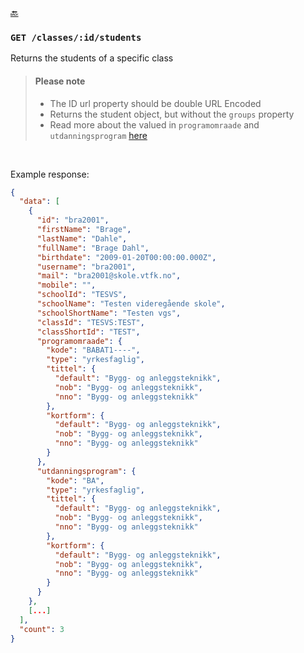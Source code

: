 [🔙 ](https://github.com/vtfk/minelev-api#get-classesidstudents)

### ```GET /classes/:id/students```

Returns the students of a specific class

> #### Please note
> * The ID url property should be double URL Encoded
> * Returns the student object, but without the `groups` property
> * Read more about the valued in ``programomraade`` and ``utdanningsprogram`` [here](./grep.md)

<br />

Example response:

```JSON
{
  "data": [
    {
      "id": "bra2001",
      "firstName": "Brage",
      "lastName": "Dahle",
      "fullName": "Brage Dahl",
      "birthdate": "2009-01-20T00:00:00.000Z",
      "username": "bra2001",
      "mail": "bra2001@skole.vtfk.no",
      "mobile": "",
      "schoolId": "TESVS",
      "schoolName": "Testen videregående skole",
      "schoolShortName": "Testen vgs",
      "classId": "TESVS:TEST",
      "classShortId": "TEST",
      "programomraade": {
        "kode": "BABAT1----",
        "type": "yrkesfaglig",
        "tittel": {
          "default": "Bygg- og anleggsteknikk",
          "nob": "Bygg- og anleggsteknikk",
          "nno": "Bygg- og anleggsteknikk"
        },
        "kortform": {
          "default": "Bygg- og anleggsteknikk",
          "nob": "Bygg- og anleggsteknikk",
          "nno": "Bygg- og anleggsteknikk"
        }
      },
      "utdanningsprogram": {
        "kode": "BA",
        "type": "yrkesfaglig",
        "tittel": {
          "default": "Bygg- og anleggsteknikk",
          "nob": "Bygg- og anleggsteknikk",
          "nno": "Bygg- og anleggsteknikk"
        },
        "kortform": {
          "default": "Bygg- og anleggsteknikk",
          "nob": "Bygg- og anleggsteknikk",
          "nno": "Bygg- og anleggsteknikk"
        }
      }
    },
    [...]
  ],
  "count": 3
}
```
